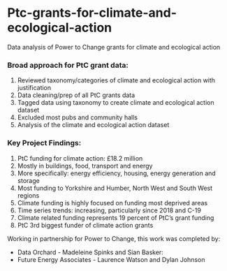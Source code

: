 # Ptc-grants-for-climate-and-ecological-action
Data analysis of Power to Change grants for climate and ecological action

### Broad approach for PtC grant data:
1. Reviewed taxonomy/categories of climate and ecological action with justification
2. Data cleaning/prep of all PtC grants data
3. Tagged data using taxonomy to create climate and ecological action dataset
4. Excluded most pubs and community halls
5. Analysis of the climate and ecological action dataset

### Key Project Findings:
1. PtC funding for climate action: £18.2 million
2. Mostly in buildings, food, transport and energy
3. More specifically: energy efficiency, housing, energy generation and storage 
4. Most funding to Yorkshire and Humber, North West and South West regions 
5. Climate funding is highly focused on funding most deprived areas
6. Time series trends: increasing, particularly since 2018 and C-19
7. Climate related funding represents 19 percent of PtC’s grant funding 
8. PtC 3rd biggest funder of climate action grants


Working in partnership for Power to Change, this work was completed by: 
- Data Orchard  - Madeleine Spinks and Sian Basker:
- Future Energy Associates  - Laurence Watson and Dylan Johnson
